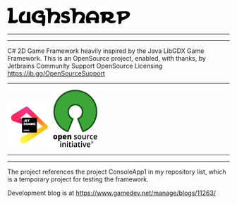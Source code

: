 ﻿![lughlogo.png](Assets/lughlogo.png)
- - - - - - - - - - - - - - - - - - - - - - - - - - - - - - - - - - - - - - - - - - - - -

- - - - - - - - - - - - - - - - - - - - - - - - - - - - - - - - - - - - - - - - - - - - -

C# 2D Game Framework heavily inspired by the Java LibGDX Game Framework.
This is an OpenSource project, enabled, with thanks, by Jetbrains Community
Support OpenSource Licensing https://jb.gg/OpenSourceSupport

- - - - - - - - - - - - - - - - - - - - - - - - - - - - - - - - - - - - - - - - - - - - -

![jb_beam.png](Assets/jb_beam_small.png)  ![OSI_Standard_Logo_100X130.png](Assets/OSI_Standard_Logo_100X130.png)

- - - - - - - - - - - - - - - - - - - - - - - - - - - - - - - - - - - - - - - - - -
- - - - - - - - - - - - - - - - - - - - - - - - - - - - - - - - - - - - - - - - - -

The project references the project ConsoleApp1 in my repository list, which is a temporary project
for testing the framework.

Development blog is at https://www.gamedev.net/manage/blogs/11263/
